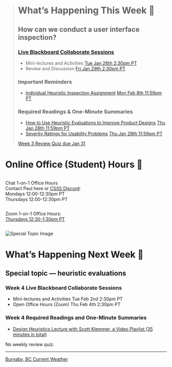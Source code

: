 > # What’s Happening This Week 💫
> ## How can we conduct a user interface inspection?
> ### [Live Blackboard Collaborate Sessions](https://canvas.sfu.ca/courses/61465/external_tools/3544)  
> *  Mini-lectures and Activities <span class='badge'> [Tue Jan 26th 2:30pm PT](https://www.timeanddate.com/worldclock/fixedtime.html?msg=CMPT-363+Mini-lectures+and+Activities&iso=20210126T1430&p1=256&ah=1&am=50) </span>
> *  Review and Discussion  <span class='badge'> [Fri Jan 29th 2:30pm PT](https://www.timeanddate.com/worldclock/fixedtime.html?msg=CMPT-363+Review+and+Discussion&iso=20210129T1430&p1=256&am=50)</span>
>
> ### Important Reminders
> *  [Individual Heuristic Inspection Assignment](https://canvas.sfu.ca/courses/61465/assignments/610787) <span class='badge'> [Mon Feb 8th 11:59pm PT](https://www.timeanddate.com/worldclock/fixedtime.html?msg=CMPT-363+Individual+Heuristic+Inspection+Assignment+Due+Date&iso=20210208T2359)</span>
>
> ### Required Readings & One-Minute Summaries
> *  [How to Use Heuristic Evaluations to Improve Product Designs](https://canvas.sfu.ca/courses/61465/assignments/610785) <span class='badge'> [Thu Jan 28th 11:59pm PT](https://www.timeanddate.com/worldclock/fixedtime.html?msg=Week+4+%28Jan+28+-+18%29+Weekly+Readings+One-Minute+Summaries+Due+Date&iso=20210128T2359&p1=256)</span>
> *  [Severity Ratings for Usability Problems](https://canvas.sfu.ca/courses/61465/assignments/610784) <span class='badge'> [Thu Jan 28th 11:59pm PT](https://www.timeanddate.com/worldclock/fixedtime.html?msg=Week+4+%28Jan+28+-+18%29+Weekly+Readings+One-Minute+Summaries+Due+Date&iso=20210128T2359&p1=256)</span>
>
> [Week 3 Review Quiz due Jan 31](https://canvas.sfu.ca/courses/61465/assignments/610794 ':class=button')

# Online Office (Student) Hours 🏫

<div class="row">
<div class="column">

Chat 1-on-1 Office Hours  
Contact Paul here or [CSSS Discord](https://t.co/GZQUc6iVjS):  
Mondays 12:00-12:30pm PT  
Thursdays 12:00-12:30pm PT  

</div>
<div class="column">

Zoom 1-on-1 Office Hours:  
[Thursdays 12:30-1:30pm PT](https://www2.cs.sfu.ca/CourseCentral/363/paulh/1-on-1-office-hours/)  

</div>
</div>

![Special Topic Image](../../assets/images/course-3/4642289926_7964e733d1_b.jpg ':class=banner-image')

# What’s Happening Next Week 🔭

## Special topic — heuristic evaluations

### Week 4 Live Blackboard Collaborate Sessions

* Mini-lectures and Activities <span class='badge'>Tue Feb 2nd 2:30pm PT</span>
* Open Office Hours (Zoom) <span class='badge'>Thu Feb 4th 2:30pm PT</span>

### Week 4 Required Readings and One-Minute Summaries

* [Design Heuristics Lecture with Scott Klemmer, a Video Playlist (35 minutes in total)](https://www.youtube.com/playlist?list=PLVtu1bDQijari7LfHOoSTdcpbWIkwZWIA)  	

No weekly review quiz.  

---

<a class="weatherwidget-io" href="https://forecast7.com/en/49d25n122d98/burnaby/" data-label_1="Burnaby, BC" data-label_2="Current Weather" data-font="Open Sans" data-icons="Climacons" data-mode="Current" data-days="3" data-theme="weather_one" >Burnaby, BC Current Weather</a>
